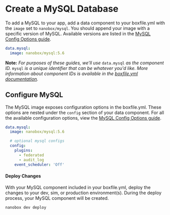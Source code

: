 # Create a MySQL Database

To add a MySQL to your app, add a data component to your boxfile.yml with the `image` set to `nanobox/mysql`. You should append your image with a specific version of MySQL. Available versions are listed in the [MySQL Config Options guide](/mysql/configure/#mysql-version).

```yaml
data.mysql:
  image: nanobox/mysql:5.6
```

**Note:** *For purposes of these guides, we'll use* `data.mysql` *as the component ID.* `mysql` *is a unique identifier that can be whatever you'd like. More information about component IDs is available in the [boxfile.yml documentation](https://docs.nanobox.io/boxfile/#component-ids).*


## Configure MySQL
The MySQL image exposes configuration options in the boxfile.yml. These options are nested under the `config` section of your data component. For all the available configuration options, view the [MySQL Config Options guide](/mysql/configure).

```yaml
data.mysql:
  image: nanobox/mysql:5.6

  # optional mysql configs
  config:
    plugins:
      - federated
      - audit_log
    event_scheduler: 'Off'
```

#### Deploy Changes
With your MySQL component included in your boxfile.yml, deploy the changes to your dev, sim, or production environment(s). During the deploy process, your MySQL component will be created.

```bash
nanobox dev deploy
```
